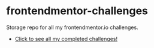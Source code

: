 # frontendmentor-challenges
Storage repo for all my frontendmentor.io challenges.

- [Click to see all my completed challenges!](https://your-live-site-url.com)
